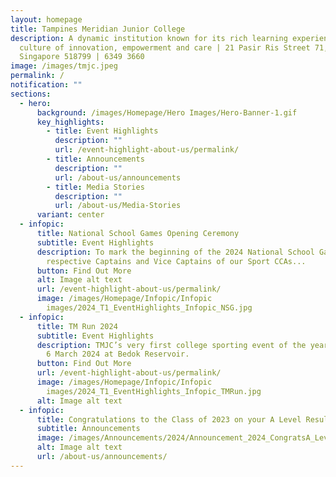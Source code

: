 ```yaml
---
layout: homepage
title: Tampines Meridian Junior College
description: A dynamic institution known for its rich learning experiences in a
  culture of innovation, empowerment and care | 21 Pasir Ris Street 71,
  Singapore 518799 | 6349 3660
image: /images/tmjc.jpeg
permalink: /
notification: ""
sections:
  - hero:
      background: /images/Homepage/Hero Images/Hero-Banner-1.gif
      key_highlights:
        - title: Event Highlights
          description: ""
          url: /event-highlight-about-us/permalink/
        - title: Announcements
          description: ""
          url: /about-us/announcements
        - title: Media Stories
          description: ""
          url: /about-us/Media-Stories
      variant: center
  - infopic:
      title: National School Games Opening Ceremony
      subtitle: Event Highlights
      description: To mark the beginning of the 2024 National School Games, the
        respective Captains and Vice Captains of our Sport CCAs...
      button: Find Out More
      alt: Image alt text
      url: /event-highlight-about-us/permalink/
      image: /images/Homepage/Infopic/Infopic
        images/2024_T1_EventHighlights_Infopic_NSG.jpg
  - infopic:
      title: TM Run 2024
      subtitle: Event Highlights
      description: TMJC’s very first college sporting event of the year took place on
        6 March 2024 at Bedok Reservoir.
      button: Find Out More
      url: /event-highlight-about-us/permalink/
      image: /images/Homepage/Infopic/Infopic
        images/2024_T1_EventHighlights_Infopic_TMRun.jpg
      alt: Image alt text
  - infopic:
      title: Congratulations to the Class of 2023 on your A Level Results
      subtitle: Announcements
      image: /images/Announcements/2024/Announcement_2024_CongratsA_LevelResults_2.jpg
      alt: Image alt text
      url: /about-us/announcements/
---
```

